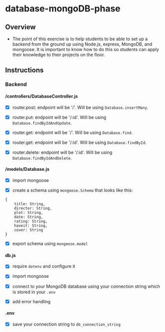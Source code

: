 # database-mongoDB-phase
## Overview
- The point of this exercise is to help students to be able to set up a backend from the ground up using Node.js, express, MongoDB, and mongoose. It is important to know how to do this so students can apply their knowledge to their projects on the floor.

## Instructions

### Backend

#### /controllers/DatabaseController.js

* [x] router.post: endpoint will be '/'. Will be using ```Database.insertMany```.

* [x] router.put: endpoint will be '/:id'. Will be using ```Database.findByIdAndUpdate```.

* [x] router.get: endpoint will be '/'. Will be using ```Database.find```.

* [x] router.get: endpoint will be '/:id'. Will be using ```Database.findById```.

* [x] router.delete: endpoint will be '/:id'. Will be using ```Database.findByIdAndDelete```.

#### /models/Database.js

* [x] import mongoose

* [x] create a schema using ```mongoose.Schema``` that looks like this:
```
{
    title: String,
    director: String,
    plot: String,
    date: String,
    rating: String,
    haveit: String,
    cover: String
}
```

* [x] export schema using ```mongoose.model```

#### db.js

* [x] require ```dotenv``` and configure it

* [x] import mongoose

* [x] connect to your MongoDB database using your connection string which is stored in your ```.env```

* [x] add error handling

#### .env

* [x] save your connection string to ```db_connection_string```
